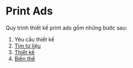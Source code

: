 # Print Ads
Quy trình thiết kế print ads gồm những bước sau:
1. Yêu cầu thiết kế
2. [Tìm tư liệu](./material.md)
3. [Thiết kế](./design.md)
4. [Biến thể](./variant.md)